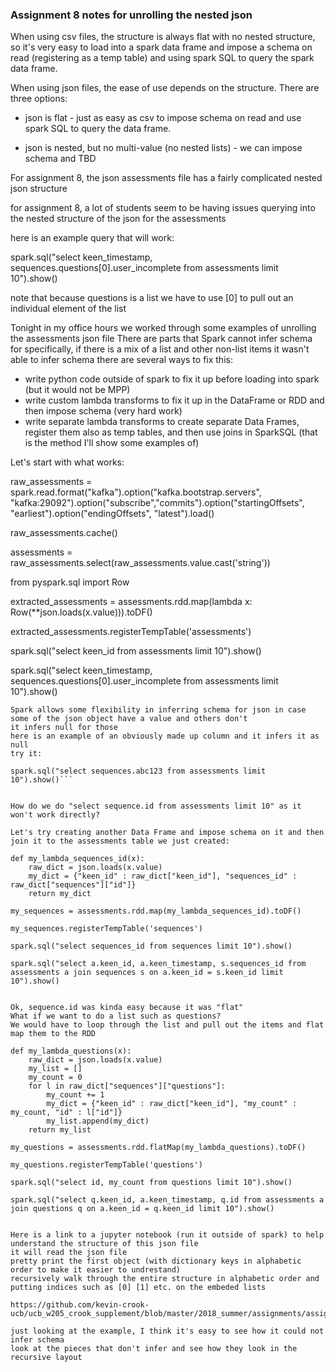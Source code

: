 ### Assignment 8 notes for unrolling the nested json

When using csv files, the structure is always flat with no nested structure, so it's very easy to load into a spark data frame and impose a schema on read (registering as a temp table) and using spark SQL to query the spark data frame.

When using json files, the ease of use depends on the structure.  There are three options:

* json is flat - just as easy as csv to impose schema on read and use spark SQL to query the data frame.

* json is nested, but no multi-value (no nested lists) - we can impose schema and TBD

For assignment 8, the json assessments file has a fairly complicated nested json structure


for assignment 8, a lot of students seem to be having issues querying into the nested structure of the json for the assessments 

here is an example query that will work:

spark.sql("select keen_timestamp, sequences.questions[0].user_incomplete from assessments limit 10").show()

note that because questions is a list we have to use [0] to pull out an individual element of the list


Tonight in my office hours we worked through some examples of unrolling the assessments json file
There are parts that Spark cannot infer schema for 
specifically, if there is a mix of a list and other non-list items it wasn't able to infer schema
there are several ways to fix this:
* write python code outside of spark to fix it up before loading into spark (but it would not be MPP)
* write custom lambda transforms to fix it up in the DataFrame or RDD and then impose schema (very hard work)
* write separate lambda transforms to create separate Data Frames, register them also as temp tables, and then use joins in SparkSQL (that is the method I'll show some examples of)


Let's start with what works:

raw_assessments = spark.read.format("kafka").option("kafka.bootstrap.servers", "kafka:29092").option("subscribe","commits").option("startingOffsets", "earliest").option("endingOffsets", "latest").load() 

raw_assessments.cache()

assessments = raw_assessments.select(raw_assessments.value.cast('string'))

from pyspark.sql import Row

extracted_assessments = assessments.rdd.map(lambda x: Row(**json.loads(x.value))).toDF()

extracted_assessments.registerTempTable('assessments')

spark.sql("select keen_id from assessments limit 10").show()

spark.sql("select keen_timestamp, sequences.questions[0].user_incomplete from assessments limit 10").show()



```Let's talk about nulls
Spark allows some flexibility in inferring schema for json in case some of the json object have a value and others don't 
it infers null for those
here is an example of an obviously made up column and it infers it as null
try it:

spark.sql("select sequences.abc123 from assessments limit 10").show()```


How do we do "select sequence.id from assessments limit 10" as it won't work directly?

Let's try creating another Data Frame and impose schema on it and then join it to the assessments table we just created:

def my_lambda_sequences_id(x):
    raw_dict = json.loads(x.value)
    my_dict = {"keen_id" : raw_dict["keen_id"], "sequences_id" : raw_dict["sequences"]["id"]}
    return my_dict

my_sequences = assessments.rdd.map(my_lambda_sequences_id).toDF()

my_sequences.registerTempTable('sequences')

spark.sql("select sequences_id from sequences limit 10").show()

spark.sql("select a.keen_id, a.keen_timestamp, s.sequences_id from assessments a join sequences s on a.keen_id = s.keen_id limit 10").show()


Ok, sequence.id was kinda easy because it was "flat" 
What if we want to do a list such as questions?
We would have to loop through the list and pull out the items and flat map them to the RDD

def my_lambda_questions(x):
    raw_dict = json.loads(x.value)
    my_list = []
    my_count = 0
    for l in raw_dict["sequences"]["questions"]:
        my_count += 1
        my_dict = {"keen_id" : raw_dict["keen_id"], "my_count" : my_count, "id" : l["id"]}
        my_list.append(my_dict)
    return my_list

my_questions = assessments.rdd.flatMap(my_lambda_questions).toDF()

my_questions.registerTempTable('questions')

spark.sql("select id, my_count from questions limit 10").show()

spark.sql("select q.keen_id, a.keen_timestamp, q.id from assessments a join questions q on a.keen_id = q.keen_id limit 10").show()


Here is a link to a jupyter notebook (run it outside of spark) to help understand the structure of this json file
it will read the json file
pretty print the first object (with dictionary keys in alphabetic order to make it easier to undrestand)
recursively walk through the entire structure in alphabetic order and putting indices such as [0] [1] etc. on the embeded lists

https://github.com/kevin-crook-ucb/ucb_w205_crook_supplement/blob/master/2018_summer/assignments/assignment_08.ipynb

just looking at the example, I think it's easy to see how it could not infer schema
look at the pieces that don't infer and see how they look in the recursive layout



